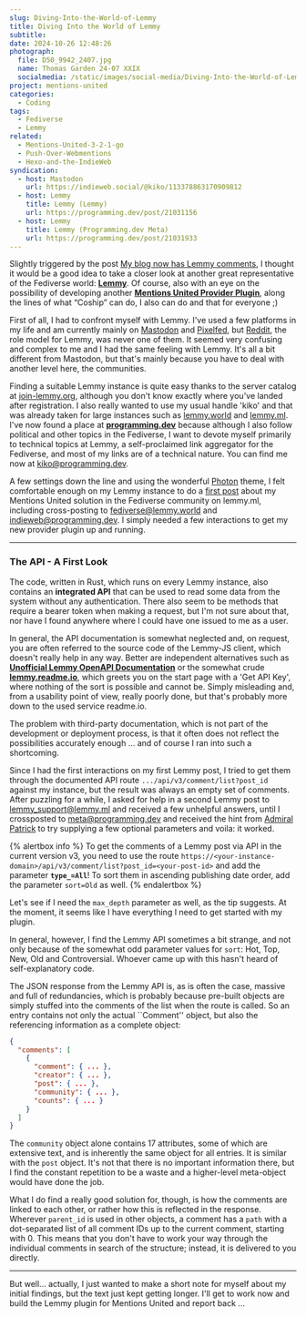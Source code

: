 ```yaml
---
slug: Diving-Into-the-World-of-Lemmy
title: Diving Into the World of Lemmy
subtitle:
date: 2024-10-26 12:48:26
photograph:
  file: D50_9942_2407.jpg
  name: Thomas Garden 24-07 XXIX
  socialmedia: /static/images/social-media/Diving-Into-the-World-of-Lemmy.png
project: mentions-united
categories:
  - Coding
tags:
  - Fediverse
  - Lemmy
related:
  - Mentions-United-3-2-1-go
  - Push-Over-Webmentions
  - Hexo-and-the-IndieWeb
syndication:
  - host: Mastodon
    url: https://indieweb.social/@kiko/113378863170909812
  - host: Lemmy
    title: Lemmy (Lemmy)
    url: https://programming.dev/post/21031156
  - host: Lemmy
    title: Lemmy (Programming.dev Meta)
    url: https://programming.dev/post/21031933
---
```


Slightly triggered by the post [My blog now has Lemmy comments](https://blog.coship.fyi/blog/lemmy-comments/), I thought it would be a good idea to take a closer look at another great representative of the Fediverse world: [**Lemmy**](https://en.wikipedia.org/wiki/Lemmy_(social_network)). Of course, also with an eye on the possibility of developing another [**Mentions United Provider Plugin**](https://github.com/kristofzerbe/Mentions-United?tab=readme-ov-file#provider-plugins), along the lines of what “Coship” can do, I also can do and that for everyone ;)

<!-- more -->

First of all, I had to confront myself with Lemmy. I've used a few platforms in my life and am currently mainly on [Mastodon](https://indieweb.social) and [Pixelfed](https://pixelfed.social), but [Reddit](https://en.wikipedia.org/wiki/Reddit), the role model for Lemmy, was never one of them. It seemed very confusing and complex to me and I had the same feeling with Lemmy. It's all a bit different from Mastodon, but that's mainly because you have to deal with another level here, the communities.

Finding a suitable Lemmy instance is quite easy thanks to the server catalog at [join-lemmy.org](https://join-lemmy.org/instances), although you don't know exactly where you've landed after registration. I also really wanted to use my usual handle 'kiko' and that was already taken for large instances such as [lemmy.world](https://lemmy.world) and [lemmy.ml](https://lemmy.ml). I've now found a place at [**programming.dev**](https://programming.dev) because although I also follow political and other topics in the Fediverse, I want to devote myself primarily to technical topics at Lemmy, a self-proclaimed link aggregator for the Fediverse, and most of my links are of a technical nature. You can find me now at [kiko@programming.dev](https://programming.dev/u/kiko).

A few settings down the line and using the wonderful [Photon](https://github.com/Xyphyn/photon) theme, I felt comfortable enough on my Lemmy instance to do a [first post](https://programming.dev/post/20878811) about my Mentions United solution in the Fediverse community on lemmy.ml, including cross-posting to [fediverse@lemmy.world](https://programming.dev/post/20880252) and [indieweb@programming.dev](https://programming.dev/post/20881358). I simply needed a few interactions to get my new provider plugin up and running.

---

### The API - A First Look

The code, written in Rust, which runs on every Lemmy instance, also contains an **integrated API** that can be used to read some data from the system without any authentication. There also seem to be methods that require a bearer token when making a request, but I'm not sure about that, nor have I found anywhere where I could have one issued to me as a user.

In general, the API documentation is somewhat neglected and, on request, you are often referred to the source code of the Lemmy-JS client, which doesn't really help in any way. Better are independent alternatives such as [**Unofficial Lemmy OpenAPI Documentation**](https://mv-gh.github.io/lemmy_openapi_spec/) or the somewhat crude [**lemmy.readme.io**](https://lemmy.readme.io/), which greets you on the start page with a 'Get API Key', where nothing of the sort is possible and cannot be. Simply misleading and, from a usability point of view, really poorly done, but that's probably more down to the used service readme.io.

The problem with third-party documentation, which is not part of the development or deployment process, is that it often does not reflect the possibilities accurately enough ... and of course I ran into such a shortcoming.

Since I had the first interactions on my first Lemmy post, I tried to get them through the documented API route ``.../api/v3/comment/list?post_id`` against my instance, but the result was always an empty set of comments. After puzzling for a while, I asked for help in a second Lemmy post to [lemmy_support@lemmy.ml](https://p.programming.dev/post/programming.dev/2095422) and received a few unhelpful answers, until I crossposted to [meta@programming.dev](https://programming.dev/post/20968051) and received the hint from [Admiral Patrick](https://dubvee.org/u/ptz) to try supplying a few optional parameters and voila: it worked.

{% alertbox info %}
To get the comments of a Lemmy post via API in the current version v3, you need to use the route ``https://<your-instance-domain>/api/v3/comment/list?post_id=<your-post-id>`` and add the parameter **``type_=All``**! To sort them in ascending publishing date order, add the parameter ``sort=Old`` as well.
{% endalertbox %}

Let's see if I need the ``max_depth`` parameter as well, as the tip suggests. At the moment, it seems like I have everything I need to get started with my plugin.

In general, however, I find the Lemmy API sometimes a bit strange, and not only because of the somewhat odd parameter values for ``sort``: Hot, Top, New, Old and Controversial. Whoever came up with this hasn't heard of self-explanatory code.

The JSON response from the Lemmy API is, as is often the case, massive and full of redundancies, which is probably because pre-built objects are simply stuffed into the comments of the list when the route is called. So an entry contains not only the actual ``Comment'' object, but also the referencing information as a complete object:

```json
{ 
  "comments": [
    {
      "comment": { ... },
      "creator": { ... },
      "post": { ... },
      "community": { ... },
      "counts": { ... }
    }
  ]
}
```

The ``community`` object alone contains 17 attributes, some of which are extensive text, and is inherently the same object for all entries. It is similar with the ``post`` object. It's not that there is no important information there, but I find the constant repetition to be a waste and a higher-level meta-object would have done the job.

What I do find a really good solution for, though, is how the comments are linked to each other, or rather how this is reflected in the response. Wherever ``parent_id`` is used in other objects, a comment has a ``path`` with a dot-separated list of all comment IDs up to the current comment, starting with 0. This means that you don't have to work your way through the individual comments in search of the structure; instead, it is delivered to you directly.

---

But well... actually, I just wanted to make a short note for myself about my initial findings, but the text just kept getting longer. I'll get to work now and build the Lemmy plugin for Mentions United and report back ...